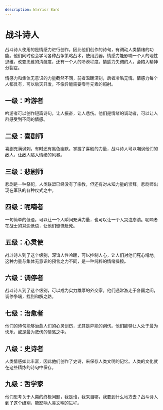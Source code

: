 ```yaml
---
description: Warrior Bard
---
```


# 战斗诗人

战斗诗人使用的是情感力进行创作，因此他们创作的诗句，有调动人类情绪的功能。他们同时也会学习各种战争策略战术，使用武器。情感力能影响一个人的理性思维，改变思维的清醒度，还有一个人的冷漠程度。情感力失调的人，会陷入精神分裂症。

情感力和集体无意识的力量截然不同，前者温暖深刻，后者冷酷无情。情感力每个人都具有，可以后天开发，不像异能需要零号元素的照射。

## 一级：吟游者

吟游者可以创作短篇诗句，让人振奋，让人悲伤。他们是情绪的调动者，可以让人群感受到不同的情感。

## 二级：喜剧师

喜剧充满讽刺，有时还有黑色幽默。掌握了喜剧的力量，战斗诗人可以嘲讽他们的敌人，让敌人陷入情绪的风暴。

## 三级：悲剧师

悲剧是一种祭祀。人类联盟已经没有了宗教，但还有对未知力量的崇拜。悲剧师出现在军队的各种仪式之中。

## 四级：呢喃者

一句简单的低语，可以让一个人瞬间充满力量，也可以让一个人哭泣崩溃。呢喃者在战士的耳边低语，让他们慷慨赴死。

## 五级：心灵使

战斗诗人到了这个级别，深谙人性冷暖，可以控制人心，让人们对他们死心塌地。这种力量与集体无意识的预言之力不同，是一种纯粹的情绪操控。

## 六级：调停者

战斗诗人到了这个级别，可以成为实力雄厚的外交家。他们通常游走于各国之间，调停争端，找到和解之路。

## 七级：治愈者

他们的诗句能够治愈人们的心灵创伤，尤其是异能的创伤。他们能够让人处于最为快乐，或是最为悲伤的情感之中。

## 八级：史诗者

人类情感如此丰富，因此他们创作了史诗，来保存人类文明的记忆。人类的文化就在这些精炼的诗句中保存。

## 九级：哲学家

他们思考关于人类的终极问题，我是谁，我来自哪，我要到什么地方去？战斗诗人到了这个级别，能影响人类文明的进程。
